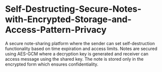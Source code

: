 # Self-Destructing-Secure-Notes-with-Encrypted-Storage-and-Access-Pattern-Privacy
A secure note-sharing platform where the sender can set self-destruction functionality based on time expiration and access limits. Notes are secured using AES-GCM where a decryption key is generated and receiver can access message using the shared key. The note is stored only in the encrypted form which ensures confidentiality.
